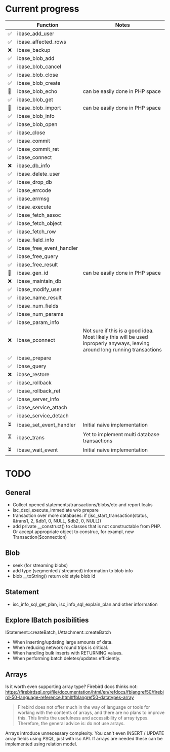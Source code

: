# Current progress

|     | Function                 | Notes                                 |
|---  |---                       | ---                                   |
|✅    |ibase_add_user            |                                       |
|✅    | ibase_affected_rows      |                                       |
|❌    | ibase_backup             |                                       |
|✅    | ibase_blob_add           |                                       |
|✅    | ibase_blob_cancel        |                                       |
|✅    | ibase_blob_close         |                                       |
|✅    | ibase_blob_create        |                                       |
|🚫   | ibase_blob_echo          | can be easily done in PHP space       |
|✅    | ibase_blob_get           |                                       |
|🚫   | ibase_blob_import        | can be easily done in PHP space       |
|✅    | ibase_blob_info          |                                       |
|✅    | ibase_blob_open          |                                       |
|✅    | ibase_close              |                                       |
|✅    | ibase_commit             |                                       |
|✅    | ibase_commit_ret         |                                       |
|✅    | ibase_connect            |                                       |
|❌    | ibase_db_info            |                                       |
|✅    | ibase_delete_user        |                                       |
|✅    | ibase_drop_db            |                                       |
|✅    | ibase_errcode            |                                       |
|✅    | ibase_errmsg             |                                       |
|✅    | ibase_execute            |                                       |
|✅    | ibase_fetch_assoc        |                                       |
|✅    | ibase_fetch_object       |                                       |
|✅    | ibase_fetch_row          |                                       |
|✅    | ibase_field_info         |                                       |
|✅    | ibase_free_event_handler |                                       |
|✅    | ibase_free_query         |                                       |
|✅    | ibase_free_result        |                                       |
|🚫   | ibase_gen_id             | can be easily done in PHP space       |
|❌    | ibase_maintain_db        |                                       |
|✅    | ibase_modify_user        |                                       |
|✅    | ibase_name_result        |                                       |
|✅    | ibase_num_fields         |                                       |
|✅    | ibase_num_params         |                                       |
|✅    | ibase_param_info         |                                       |
|❌    | ibase_pconnect           | Not sure if this is a good idea. Most likely this will be used inproperly anyways, leaving around long running transactions     |
|✅    | ibase_prepare            |                                       |
|✅    | ibase_query              |                                       |
|❌    | ibase_restore            |                                       |
|✅    | ibase_rollback           |                                       |
|✅    | ibase_rollback_ret       |                                       |
|✅    | ibase_server_info        |                                       |
|✅    | ibase_service_attach     |                                       |
|✅    | ibase_service_detach     |                                       |
|⏳    | ibase_set_event_handler  | Initial naive implementation          |
|⏳    | ibase_trans              | Yet to implement multi database transactions |
|⏳    | ibase_wait_event         | Initial naive implementation          |

# TODO

## General

- Collect opened statements/transactions/blobs/etc and report leaks
- isc_dsql_execute_immediate w/o prepare
- transaction over more databases: if (isc_start_transaction(status, &trans1, 2, &db1, 0, NULL, &db2, 0, NULL))
- add private __construct() to classes that is not constructable from PHP. Or accept appropriate object to construc, for exampl, new Transaction($connection)

## Blob

- seek (for streaming blobs)
- add type (segmented / streamed) information to blob info
- blob __toString() return old style blob id

## Statement

- isc_info_sql_get_plan, isc_info_sql_explain_plan and other information

## Explore IBatch posibilities

IStatement::createBatch, IAttachment::createBatch

- When inserting/updating large amounts of data.
- When reducing network round trips is critical.
- When handling bulk inserts with RETURNING values.
- When performing batch deletes/updates efficiently.

## Arrays

Is it worth even supporting array type? Firebird docs thinks not:
https://firebirdsql.org/file/documentation/html/en/refdocs/fblangref50/firebird-50-language-reference.html#fblangref50-datatypes-array

> Firebird does not offer much in the way of language or tools for working with the contents of arrays, and there are no plans to improve this. This limits the usefulness and accessibility of array types. Therefore, the general advice is: do not use arrays.

Arrays introduce unnecessary complexity. You can't even INSERT / UPDATE array fields using PSQL, just with isc API. If arrays are needed these can be implemented using relation model.
